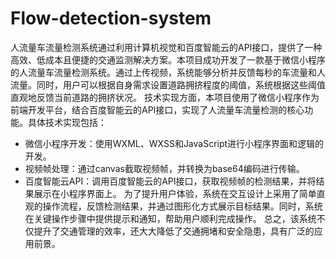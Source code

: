 # Flow-detection-system
人流量车流量检测系统通过利用计算机视觉和百度智能云的API接口，提供了一种高效、低成本且便捷的交通监测解决方案。本项目成功开发了一款基于微信小程序的人流量车流量检测系统。通过上传视频，系统能够分析并反馈每秒的车流量和人流量。同时，用户可以根据自身需求设置道路拥挤程度的阈值，系统根据这些阈值直观地反馈当前道路的拥挤状况。
技术实现方面，本项目使用了微信小程序作为前端开发平台，结合百度智能云的API接口，实现了人流量车流量检测的核心功能。具体技术实现包括：
* 微信小程序开发：使用WXML、WXSS和JavaScript进行小程序界面和逻辑的开发。
* 视频帧处理：通过canvas截取视频帧，并转换为base64编码进行传输。
* 百度智能云API：调用百度智能云的API接口，获取视频帧的检测结果，并将结果展示在小程序界面上。
为了提升用户体验，系统在交互设计上采用了简单直观的操作流程，反馈检测结果，并通过图形化方式展示目标结果。同时，系统在关键操作步骤中提供提示和通知，帮助用户顺利完成操作。
总之，该系统不仅提升了交通管理的效率，还大大降低了交通拥堵和安全隐患，具有广泛的应用前景。
